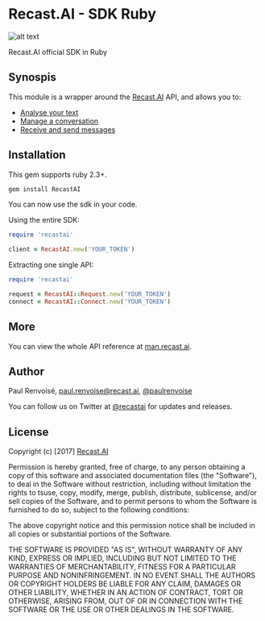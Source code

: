 # Recast.AI - SDK Ruby

[logo]: https://github.com/RecastAI/SDK-Ruby/blob/master/misc/logo-inline.png "Recast.AI"

![alt text][logo]

Recast.AI official SDK in Ruby

## Synospis

This module is a wrapper around the [Recast.AI](https://recast.ai) API, and allows you to:
* [Analyse your text](https://github.com/RecastAI/SDK-Ruby/wiki/01---Analyse-text)
* [Manage a conversation](https://github.com/RecastAI/SDK-Ruby/wiki/02---Manage-conversation)
* [Receive and send messages](https://github.com/RecastAI/SDK-Ruby/wiki/03---Receive-and-send-messages)

## Installation

This gem supports ruby 2.3+.

```bash
gem install RecastAI
```

You can now use the sdk in your code.

Using the entire SDK:
```ruby
require 'recastai'

client = RecastAI.new('YOUR_TOKEN')
```

Extracting one single API:
```ruby
require 'recastai'

request = RecastAI::Request.new('YOUR_TOKEN')
connect = RecastAI::Connect.new('YOUR_TOKEN')
```

## More

You can view the whole API reference at [man.recast.ai](https://man.recast.ai).


## Author

Paul Renvoisé, paul.renvoise@recast.ai, [@paulrenvoise](https://twitter.com/paulrenvoise)

You can follow us on Twitter at [@recastai](https://twitter.com/recastai) for updates and releases.


## License

Copyright (c) [2017] [Recast.AI](https://recast.ai)

Permission is hereby granted, free of charge, to any person obtaining a copy
of this software and associated documentation files (the "Software"), to deal
in the Software without restriction, including without limitation the rights
to tsuse, copy, modify, merge, publish, distribute, sublicense, and/or sell
copies of the Software, and to permit persons to whom the Software is
furnished to do so, subject to the following conditions:

The above copyright notice and this permission notice shall be included in all
copies or substantial portions of the Software.

THE SOFTWARE IS PROVIDED "AS IS", WITHOUT WARRANTY OF ANY KIND, EXPRESS OR
IMPLIED, INCLUDING BUT NOT LIMITED TO THE WARRANTIES OF MERCHANTABILITY,
FITNESS FOR A PARTICULAR PURPOSE AND NONINFRINGEMENT. IN NO EVENT SHALL THE
AUTHORS OR COPYRIGHT HOLDERS BE LIABLE FOR ANY CLAIM, DAMAGES OR OTHER
LIABILITY, WHETHER IN AN ACTION OF CONTRACT, TORT OR OTHERWISE, ARISING FROM,
OUT OF OR IN CONNECTION WITH THE SOFTWARE OR THE USE OR OTHER DEALINGS IN THE
SOFTWARE.
